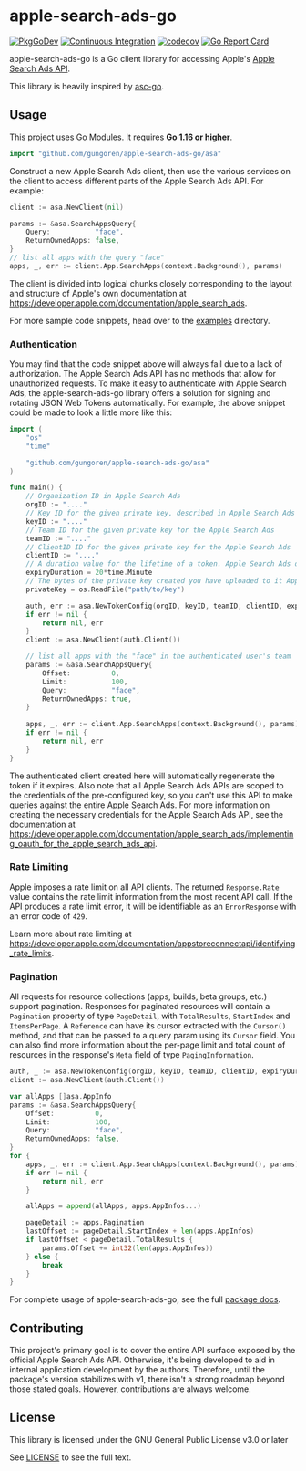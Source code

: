 # apple-search-ads-go

[![PkgGoDev](https://pkg.go.dev/badge/github.com/gungoren/apple-search-ads-go/asa)](https://pkg.go.dev/github.com/gungoren/apple-search-ads-go/asa)
[![Continuous Integration](https://github.com/gungoren/apple-search-ads-go/workflows/Run%20Tests/badge.svg)](https://github.com/gungoren/apple-search-ads-go/actions?query=workflow%253A%2522Run+Tests%2522)
[![codecov](https://codecov.io/gh/gungoren/apple-search-ads-go/branch/master/graph/badge.svg?token=NGXNS17SV2)](https://codecov.io/gh/gungoren/apple-search-ads-go)
[![Go Report Card](https://goreportcard.com/badge/github.com/gungoren/apple-search-ads-go)](https://goreportcard.com/report/github.com/gungoren/apple-search-ads-go)

apple-search-ads-go is a Go client library for accessing Apple's [Apple Search Ads API](https://developer.apple.com/documentation/apple_search_ads).

This library is heavily inspired by [asc-go](https://github.com/cidertool/asc-go).

## Usage

This project uses Go Modules. It requires **Go 1.16 or higher**.

```go
import "github.com/gungoren/apple-search-ads-go/asa"
```

Construct a new Apple Search Ads client, then use the various services on the client to access different parts of the Apple Search Ads API. For example:

```go
client := asa.NewClient(nil)

params := &asa.SearchAppsQuery{
    Query:           "face",
    ReturnOwnedApps: false,
}
// list all apps with the query "face"
apps, _, err := client.App.SearchApps(context.Background(), params)
```

The client is divided into logical chunks closely corresponding to the layout and structure of Apple's own documentation at <https://developer.apple.com/documentation/apple_search_ads>.

For more sample code snippets, head over to the [examples](https://github.com/gungoren/apple-search-ads-go/tree/master/examples) directory.

### Authentication

You may find that the code snippet above will always fail due to a lack of authorization. The Apple Search Ads API has no methods that allow for unauthorized requests. To make it easy to authenticate with Apple Search Ads, the apple-search-ads-go library offers a solution for signing and rotating JSON Web Tokens automatically. For example, the above snippet could be made to look a little more like this:

```go
import (
    "os"
    "time"

    "github.com/gungoren/apple-search-ads-go/asa"
)

func main() {
    // Organization ID in Apple Search Ads
    orgID := "...."
	// Key ID for the given private key, described in Apple Search Ads
    keyID := "...."
    // Team ID for the given private key for the Apple Search Ads
    teamID := "...."
    // ClientID ID for the given private key for the Apple Search Ads
    clientID := "...."
    // A duration value for the lifetime of a token. Apple Search Ads does not accept a token with a lifetime of longer than 20 minutes
    expiryDuration = 20*time.Minute
    // The bytes of the private key created you have uploaded to it Apple Search Ads.
    privateKey = os.ReadFile("path/to/key")

    auth, err := asa.NewTokenConfig(orgID, keyID, teamID, clientID, expiryDuration, privateKey)
    if err != nil {
        return nil, err
    }
    client := asa.NewClient(auth.Client())

    // list all apps with the "face" in the authenticated user's team
    params := &asa.SearchAppsQuery{
        Offset:          0,
        Limit:           100,
        Query:           "face",
        ReturnOwnedApps: true,
    }
    
    apps, _, err := client.App.SearchApps(context.Background(), params)
    if err != nil {
        return nil, err
    }
}
```

The authenticated client created here will automatically regenerate the token if it expires. Also note that all Apple Search Ads APIs are scoped to the credentials of the pre-configured key, so you can't use this API to make queries against the entire Apple Search Ads. For more information on creating the necessary credentials for the Apple Search Ads API, see the documentation at <https://developer.apple.com/documentation/apple_search_ads/implementing_oauth_for_the_apple_search_ads_api>.

### Rate Limiting

Apple imposes a rate limit on all API clients. The returned `Response.Rate` value contains the rate limit information from the most recent API call. If the API produces a rate limit error, it will be identifiable as an `ErrorResponse` with an error code of `429`.

Learn more about rate limiting at <https://developer.apple.com/documentation/appstoreconnectapi/identifying_rate_limits>.

### Pagination

All requests for resource collections (apps, builds, beta groups, etc.) support pagination. Responses for paginated resources will contain a `Pagination` property of type `PageDetail`, with `TotalResults`, `StartIndex` and `ItemsPerPage`. A `Reference` can have its cursor extracted with the `Cursor()` method, and that can be passed to a query param using its `Cursor` field. You can also find more information about the per-page limit and total count of resources in the response's `Meta` field of type `PagingInformation`.

```go
auth, _ := asa.NewTokenConfig(orgID, keyID, teamID, clientID, expiryDuration, privateKey)
client := asa.NewClient(auth.Client())

var allApps []asa.AppInfo
params := &asa.SearchAppsQuery{
	Offset:          0,
	Limit:           100,
	Query:           "face",
	ReturnOwnedApps: false,
}
for {
	apps, _, err := client.App.SearchApps(context.Background(), params)
	if err != nil {
		return nil, err
	}

	allApps = append(allApps, apps.AppInfos...)

	pageDetail := apps.Pagination
	lastOffset := pageDetail.StartIndex + len(apps.AppInfos)
	if lastOffset < pageDetail.TotalResults {
		params.Offset += int32(len(apps.AppInfos))
	} else {
		break
	}
}
```

For complete usage of apple-search-ads-go, see the full [package docs](https://pkg.go.dev/github.com/gungoren/apple-search-ads-go/asa).

## Contributing

This project's primary goal is to cover the entire API surface exposed by the official Apple Search Ads API. Otherwise, it's being developed to aid in internal application development by the authors. Therefore, until the package's version stabilizes with v1, there isn't a strong roadmap beyond those stated goals. However, contributions are always welcome.

## License

This library is licensed under the GNU General Public License v3.0 or later

See [LICENSE](./LICENSE) to see the full text.
